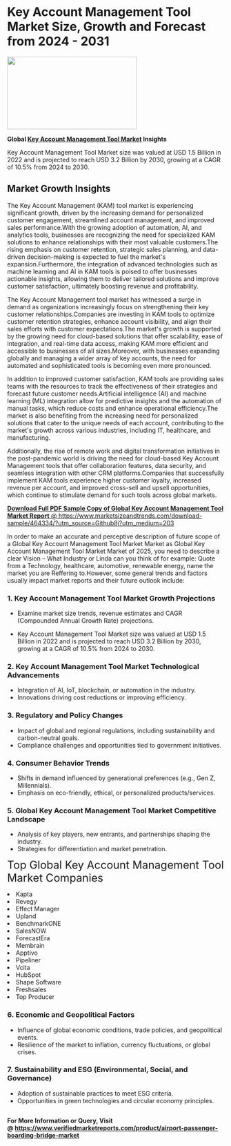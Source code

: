 <H1>Key Account Management Tool Market Size, Growth and Forecast from 2024 - 2031</H1><img class="aligncenter size-medium wp-image-584254" src="https://thirdeyenews.in/wp-content/uploads/2024/09/Global-Market-Research-300x168.jpeg" alt="" width="300" height="168" /><p><strong>Global&nbsp;<a href="https://www.marketsizeandtrends.com/download-sample/464334/?utm_source=Github8j?utm_medium=203">Key Account Management Tool Market</a> Insights</strong></p><p>Key Account Management Tool Market size was valued at USD 1.5 Billion in 2022 and is projected to reach USD 3.2 Billion by 2030, growing at a CAGR of 10.5% from 2024 to 2030.</p><p><h2>Market Growth Insights</h2> <p>The Key Account Management (KAM) tool market is experiencing significant growth, driven by the increasing demand for personalized customer engagement, streamlined account management, and improved sales performance.With the growing adoption of automation, AI, and analytics tools, businesses are recognizing the need for specialized KAM solutions to enhance relationships with their most valuable customers.The rising emphasis on customer retention, strategic sales planning, and data-driven decision-making is expected to fuel the market's expansion.Furthermore, the integration of advanced technologies such as machine learning and AI in KAM tools is poised to offer businesses actionable insights, allowing them to deliver tailored solutions and improve customer satisfaction, ultimately boosting revenue and profitability.</p> <p><a href="#"></a></p> <p>The Key Account Management tool market has witnessed a surge in demand as organizations increasingly focus on strengthening their key customer relationships.Companies are investing in KAM tools to optimize customer retention strategies, enhance account visibility, and align their sales efforts with customer expectations.The market's growth is supported by the growing need for cloud-based solutions that offer scalability, ease of integration, and real-time data access, making KAM more efficient and accessible to businesses of all sizes.Moreover, with businesses expanding globally and managing a wider array of key accounts, the need for automated and sophisticated tools is becoming even more pronounced.</p> <p>In addition to improved customer satisfaction, KAM tools are providing sales teams with the resources to track the effectiveness of their strategies and forecast future customer needs.Artificial intelligence (AI) and machine learning (ML) integration allow for predictive insights and the automation of manual tasks, which reduce costs and enhance operational efficiency.The market is also benefiting from the increasing need for personalized solutions that cater to the unique needs of each account, contributing to the market's growth across various industries, including IT, healthcare, and manufacturing.</p> <p>Additionally, the rise of remote work and digital transformation initiatives in the post-pandemic world is driving the need for cloud-based Key Account Management tools that offer collaboration features, data security, and seamless integration with other CRM platforms.Companies that successfully implement KAM tools experience higher customer loyalty, increased revenue per account, and improved cross-sell and upsell opportunities, which continue to stimulate demand for such tools across global markets.</p> <p><a href="#"></p><p><span class=""><strong>Download Full PDF Sample Copy of Global Key Account Management Tool Market Report</strong> @ <a href="https://www.marketsizeandtrends.com/download-sample/464334/?utm_source=Github8j?utm_medium=203" target="_blank">https://www.marketsizeandtrends.com/download-sample/464334/?utm_source=Github8j?utm_medium=203</a></span></p><p>In order to make an accurate and perceptive description of future scope of a Global&nbsp;Key Account Management Tool Market Market as Global&nbsp;Key Account Management Tool Market Market of 2025, you need to describe a clear Vision &ndash; What Industry or Linda can you think of for example: Quote from a Technology, healthcare, automotive, renewable energy, name the market you are Reffering to.However, some general trends and factors usually impact market reports and their future outlook include:</p><h3>1.&nbsp;<strong>Key Account Management Tool Market Growth Projections</strong></h3><ul><li>Examine market size trends, revenue estimates and CAGR (Compounded Annual Growth Rate) projections.</li><li><p>Key Account Management Tool Market size was valued at USD 1.5 Billion in 2022 and is projected to reach USD 3.2 Billion by 2030, growing at a CAGR of 10.5% from 2024 to 2030.</p></li></ul><h3>2.&nbsp;<strong>Key Account Management Tool Market Technological Advancements</strong></h3><ul><li>Integration of AI, IoT, blockchain, or automation in the industry.</li><li>Innovations driving cost reductions or improving efficiency.</li></ul><h3>3.&nbsp;<strong>Regulatory and Policy Changes</strong></h3><ul><li>Impact of global and regional regulations, including sustainability and carbon-neutral goals.</li><li>Compliance challenges and opportunities tied to government initiatives.</li></ul><h3>4.&nbsp;<strong>Consumer Behavior Trends</strong></h3><ul><li>Shifts in demand influenced by generational preferences (e.g., Gen Z, Millennials).</li><li>Emphasis on eco-friendly, ethical, or personalized products/services.</li></ul><h3>5.&nbsp;<strong>Global Key Account Management Tool Market Competitive Landscape</strong></h3><ul><li>Analysis of key players, new entrants, and partnerships shaping the industry.</li><li>Strategies for differentiation and market penetration.</li></ul><p data-pm-slice="1 1 []"><span style="color: inherit; font-family: inherit; font-size: 25px;">Top Global Key Account Management Tool Market Companies</span></p><div class="" data-test-id=""><p><li>Kapta</li><li> Revegy</li><li> Effect Manager</li><li> Upland</li><li> BenchmarkONE</li><li> SalesNOW</li><li> ForecastEra</li><li> Membrain</li><li> Apptivo</li><li> Pipeliner</li><li> Vcita</li><li> HubSpot</li><li> Shape Software</li><li> Freshsales</li><li> Top Producer</li></p></div><h3>6.&nbsp;<strong>Economic and Geopolitical Factors</strong></h3><ul><li>Influence of global economic conditions, trade policies, and geopolitical events.</li><li>Resilience of the market to inflation, currency fluctuations, or global crises.</li></ul><h3>7.&nbsp;<strong>Sustainability and ESG (Environmental, Social, and Governance)</strong></h3><ul><li>Adoption of sustainable practices to meet ESG criteria.</li><li>Opportunities in green technologies and circular economy principles.</li></ul><h2><strong style="font-size: 14px;">For More Information or Query, Visit @&nbsp;</strong><a style="background-color: #ffffff; font-size: 14px;" href="https://www.marketsizeandtrends.com/report/key-account-management-tool-market/" target="_blank">https://www.verifiedmarketreports.com/product/airport-passenger-boarding-bridge-market</a></h2>